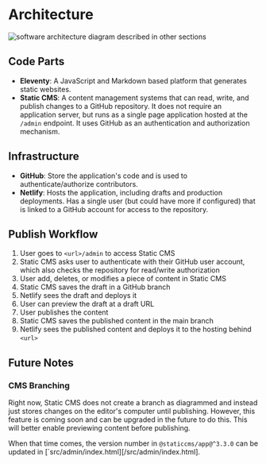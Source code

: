 # Architecture 

![software architecture diagram described in other sections](images/architecture_diagram.png)

## Code Parts

- **Eleventy**: A JavaScript and Markdown based platform that generates static websites.
- **Static CMS**: A content management systems that can read, write, and publish changes to a GitHub repository. It does not require an application server, but runs as a single page application hosted at the `/admin` endpoint. It uses GitHub as an authentication and authorization mechanism.

## Infrastructure 

- **GitHub**: Store the application's code and is used to authenticate/authorize contributors.
- **Netlify**: Hosts the application, including drafts and production deployments. Has a single user (but could have more if configured) that is linked to a GitHub account for access to the repository.

## Publish Workflow

1. User goes to `<url>/admin` to access Static CMS
1. Static CMS asks user to authenticate with their GitHub user account, which also checks the repository for read/write authorization
1. User add, deletes, or modifies a piece of content in Static CMS
1. Static CMS saves the draft in a GitHub branch
1. Netlify sees the draft and deploys it
1. User can preview the draft at a draft URL
1. User publishes the content
1. Static CMS saves the published content in the main branch
1. Netlify sees the published content and deploys it to the hosting behind `<url>`

## Future Notes

### CMS Branching

Right now, Static CMS does not create a branch as diagrammed and instead just stores changes on the editor's computer until publishing. However, this feature is coming soon and can be upgraded in the future to do this. This will better enable previewing content before publishing.

When that time comes, the version number in `@staticcms/app@^3.3.0` can be updated in [`src/admin/index.html][/src/admin/index.html].